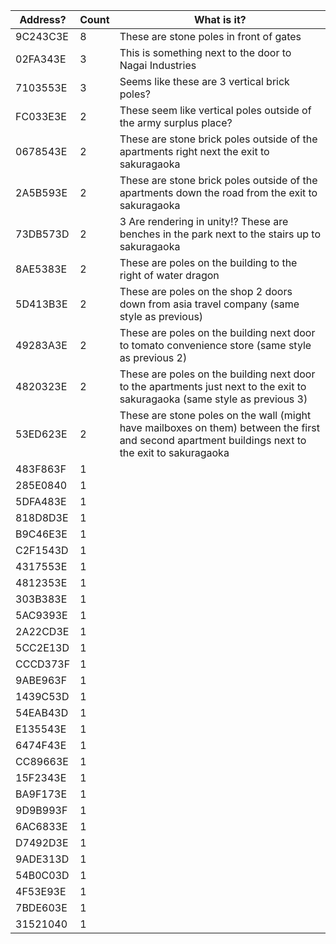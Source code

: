 | Address? | Count | What is it? |
|----------|-------|-------------|
| 9C243C3E | 8 | These are stone poles in front of gates 
| 02FA343E | 3 | This is something next to the door to Nagai Industries
| 7103553E | 3 | Seems like these are 3 vertical brick poles?
| FC033E3E | 2 | These seem like vertical poles outside of the army surplus place? 
| 0678543E | 2 | These are stone brick poles outside of the apartments right next the exit to sakuragaoka
| 2A5B593E | 2 | These are stone brick poles outside of the apartments down the road from the exit to sakuragaoka
| 73DB573D | 2 | 3 Are rendering in unity!? These are benches in the park next to the stairs up to sakuragaoka
| 8AE5383E | 2 | These are poles on the building to the right of water dragon
| 5D413B3E | 2 | These are poles on the shop 2 doors down from asia travel company (same style as previous)
| 49283A3E | 2 | These are poles on the building next door to tomato convenience store (same style as previous 2)
| 4820323E | 2 | These are poles on the building next door to the apartments just next to the exit to sakuragaoka (same style as previous 3)
| 53ED623E | 2 | These are stone poles on the wall (might have mailboxes on them) between the first and second apartment buildings next to the exit to sakuragaoka
| 483F863F | 1 |
| 285E0840 | 1 |
| 5DFA483E | 1 |
| 818D8D3E | 1 |
| B9C46E3E | 1 |
| C2F1543D | 1 |
| 4317553E | 1 |
| 4812353E | 1 |
| 303B383E | 1 |
| 5AC9393E | 1 |
| 2A22CD3E | 1 |
| 5CC2E13D | 1 |
| CCCD373F | 1 |
| 9ABE963F | 1 |
| 1439C53D | 1 |
| 54EAB43D | 1 |
| E135543E | 1 |
| 6474F43E | 1 |
| CC89663E | 1 |
| 15F2343E | 1 |
| BA9F173E | 1 |
| 9D9B993F | 1 |
| 6AC6833E | 1 |
| D7492D3E | 1 |
| 9ADE313D | 1 |
| 54B0C03D | 1 |
| 4F53E93E | 1 |
| 7BDE603E | 1 |
| 31521040 | 1 |
